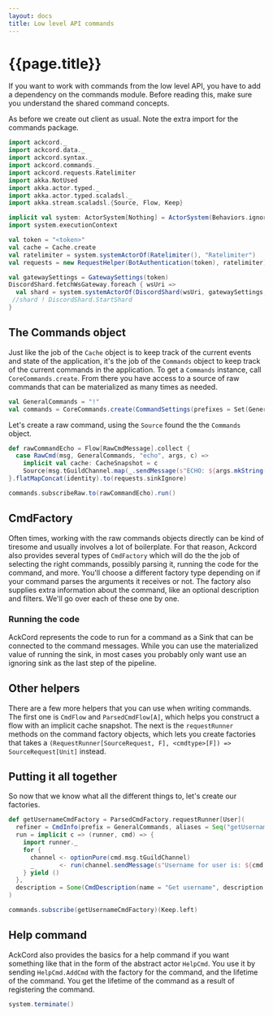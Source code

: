 ```yaml
---
layout: docs
title: Low level API commands
---
```


# {{page.title}}
If you want to work with commands from the low level API, you have to add a dependency on the commands module. Before reading this, make sure you understand the shared command concepts.

As before we create out client as usual. Note the extra import for the commands package.
```scala mdoc:silent
import ackcord._
import ackcord.data._
import ackcord.syntax._
import ackcord.commands._
import ackcord.requests.Ratelimiter
import akka.NotUsed
import akka.actor.typed._
import akka.actor.typed.scaladsl._
import akka.stream.scaladsl.{Source, Flow, Keep}

implicit val system: ActorSystem[Nothing] = ActorSystem(Behaviors.ignore, "AckCord")
import system.executionContext

val token = "<token>"
val cache = Cache.create
val ratelimiter = system.systemActorOf(Ratelimiter(), "Ratelimiter")
val requests = new RequestHelper(BotAuthentication(token), ratelimiter)

val gatewaySettings = GatewaySettings(token)
DiscordShard.fetchWsGateway.foreach { wsUri =>
  val shard = system.systemActorOf(DiscordShard(wsUri, gatewaySettings, cache), "DiscordShard")
 //shard ! DiscordShard.StartShard
}
```

## The Commands object
Just like the job of the `Cache` object is to keep track of the current events and state of the application, it's the job of the `Commands` object to keep track of the current commands in the application. To get a `Commands` instance, call `CoreCommands.create`. From there you have access to a source of raw commands that can be materialized as many times as needed.
```scala mdoc:silent
val GeneralCommands = "!"
val commands = CoreCommands.create(CommandSettings(prefixes = Set(GeneralCommands), needsMention = true), cache, requests)
```

Let's create a raw command, using the `Source` found the the `Commands` object.
```scala mdoc
def rawCommandEcho = Flow[RawCmdMessage].collect {
  case RawCmd(msg, GeneralCommands, "echo", args, c) =>
    implicit val cache: CacheSnapshot = c
    Source(msg.tGuildChannel.map(_.sendMessage(s"ECHO: ${args.mkString(" ")}")).toList)
}.flatMapConcat(identity).to(requests.sinkIgnore)

commands.subscribeRaw.to(rawCommandEcho).run()
```

## CmdFactory
Often times, working with the raw commands objects directly can be kind of tiresome and usually involves a lot of boilerplate. For that reason, Ackcord also provides several types of `CmdFactory` which will do the the job of selecting the right commands, possibly parsing it, running the code for the command, and more. You'll choose a different factory type depending on if your command parses the arguments it receives or not. The factory also supplies extra information about the command, like an optional description and filters. We'll go over each of these one by one.

### Running the code
AckCord represents the code to run for a command as a Sink that can be connected to the command messages. While you can use the materialized value of running the sink, in most cases you probably only want use an ignoring sink as the last step of the pipeline.

## Other helpers
There are a few more helpers that you can use when writing commands. The first one is `CmdFlow` and `ParsedCmdFlow[A]`, which helps you construct a flow with an implicit cache snapshot. The next is the `requestRunner` methods on the command factory objects, which lets you create factories that takes a `(RequestRunner[SourceRequest, F], <cmdtype>[F]) => SourceRequest[Unit]` instead.

## Putting it all together
So now that we know what all the different things to, let's create our factories.
```scala mdoc:silent
def getUsernameCmdFactory = ParsedCmdFactory.requestRunner[User](
  refiner = CmdInfo(prefix = GeneralCommands, aliases = Seq("getUsername")),
  run = implicit c => (runner, cmd) => {
    import runner._
    for {
      channel <- optionPure(cmd.msg.tGuildChannel)
      _       <- run(channel.sendMessage(s"Username for user is: ${cmd.args.username}"))
    } yield ()
  },
  description = Some(CmdDescription(name = "Get username", description = "Get the username of a user"))
)

commands.subscribe(getUsernameCmdFactory)(Keep.left)
```

## Help command
AckCord also provides the basics for a help command if you want something like that in the form of the abstract actor `HelpCmd`. You use it by sending `HelpCmd.AddCmd` with the factory for the command, and the lifetime of the command. You get the lifetime of the command as a result of registering the command.

```scala mdoc:invisible
system.terminate()
```